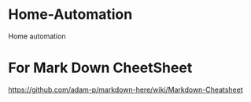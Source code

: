 # Home-Automation
Home automation

# For Mark Down CheetSheet
https://github.com/adam-p/markdown-here/wiki/Markdown-Cheatsheet